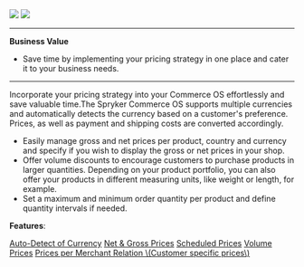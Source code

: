 <div class='feature-text'>
    <div class='feature-images'>
    <img class="light-mode" src="https://spryker.s3.eu-central-1.amazonaws.com/docs/Document+360/Capabilities+icons/light/price.svg"/>
    <img class="dark-mode" src="https://spryker.s3.eu-central-1.amazonaws.com/docs/Document+360/Capabilities+icons/dark/price.svg"/>
    </div>
    <div class="feature-text-wrap">

***
**Business Value**
* Save time by implementing your pricing strategy in one place and cater it to your business needs.     
***
 
Incorporate your pricing strategy into your Commerce OS effortlessly and save valuable time.The Spryker Commerce OS supports multiple currencies and automatically detects the currency based on a customer's preference. Prices, as well as payment and shipping costs are converted accordingly.

- Easily manage gross and net prices per product, country and currency and specify if you wish to display the gross or net prices in your shop.
- Offer volume discounts to encourage customers to purchase products in larger quantities. Depending on your product portfolio, you can also offer your products in different measuring units, like weight or length, for example.
- Set a maximum and minimum order quantity per product and define quantity intervals if needed.
</div>
</div>

**Features**:
<div>
<a class="feature-link" href="https://documentation.spryker.com/docs/auto-detect-currency">Auto-Detect of Currency</a>
<a class="feature-link" href="https://documentation.spryker.com/docs/net-gross-price">Net & Gross Prices</a>
<a class="feature-link" href="https://documentation.spryker.com/docs/scheduled-prices-201907">Scheduled Prices</a>
<a class="feature-link" href="https://documentation.spryker.com/docs/volume-prices">Volume Prices</a>
    <a class="feature-link" href="https://documentation.spryker.com/docs/price-per-merchant-relation">Prices per Merchant Relation \(Customer specific prices\)</a> 
</div>